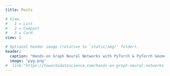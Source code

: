 ```yaml
---
title: Posts

# View.
#   1 = List
#   2 = Compact
#   3 = Card
view: 2

# Optional header image (relative to `static/img/` folder).
header:
  caption: "Hands-on Graph Neural Networks with PyTorch & PyTorch Geometric"
  image: "pyg.png"
#  link:"https://towardsdatascience.com/hands-on-graph-neural-networks-with-pytorch-pytorch-geometric-359487e221a8"
---
```

